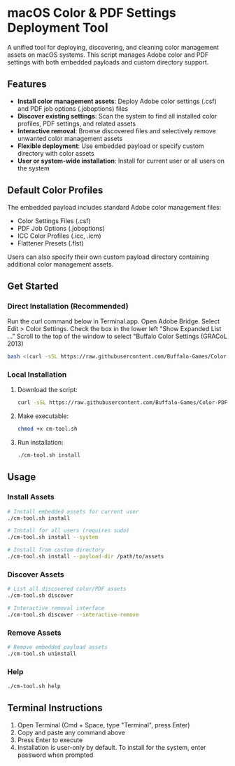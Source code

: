 # macOS Color & PDF Settings Deployment Tool

A unified tool for deploying, discovering, and cleaning color management assets on macOS systems. This script manages Adobe color and PDF settings with both embedded payloads and custom directory support.

## Features

- **Install color management assets**: Deploy Adobe color settings (.csf) and PDF job options (.joboptions) files
- **Discover existing settings**: Scan the system to find all installed color profiles, PDF settings, and related assets  
- **Interactive removal**: Browse discovered files and selectively remove unwanted color management assets
- **Flexible deployment**: Use embedded payload or specify custom directory with color assets
- **User or system-wide installation**: Install for current user or all users on the system

## Default Color Profiles

The embedded payload includes standard Adobe color management files:
- Color Settings Files (.csf)
- PDF Job Options (.joboptions) 
- ICC Color Profiles (.icc, .icm)
- Flattener Presets (.flst)

Users can also specify their own custom payload directory containing additional color management assets.

## Get Started

### Direct Installation (Recommended)
Run the curl command below in Terminal.app.
Open Adobe Bridge.
Select Edit > Color Settings.
Check the box in the lower left "Show Expanded List ..."
Scroll to the top of the window to select "Buffalo Color Settings (GRACoL 2013)
```bash
bash <(curl -sSL https://raw.githubusercontent.com/Buffalo-Games/Color-PDF-Tool/refs/heads/main/cm-tool.sh) install
```

### Local Installation
1. Download the script:
   ```bash
   curl -sSL https://raw.githubusercontent.com/Buffalo-Games/Color-PDF-Tool/refs/heads/main/cm-tool.sh -o cm-tool.sh
   ```

2. Make executable:
   ```bash
   chmod +x cm-tool.sh
   ```

3. Run installation:
   ```bash
   ./cm-tool.sh install
   ```

## Usage

### Install Assets
```bash
# Install embedded assets for current user
./cm-tool.sh install

# Install for all users (requires sudo)
./cm-tool.sh install --system

# Install from custom directory
./cm-tool.sh install --payload-dir /path/to/assets
```

### Discover Assets
```bash
# List all discovered color/PDF assets
./cm-tool.sh discover

# Interactive removal interface
./cm-tool.sh discover --interactive-remove
```

### Remove Assets
```bash
# Remove embedded payload assets
./cm-tool.sh uninstall
```

### Help
```bash
./cm-tool.sh help
```

## Terminal Instructions

1. Open Terminal (Cmd + Space, type "Terminal", press Enter)
2. Copy and paste any command above
3. Press Enter to execute
4. Installation is user-only by default. To install for the system, enter password when prompted
